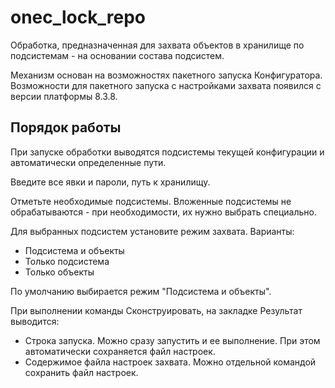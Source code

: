 # onec_lock_repo
Обработка, предназначенная для захвата объектов в хранилище по подсистемам - на основании состава подсистем.

Механизм основан на возможностях пакетного запуска Конфигуратора. 
Возможности для пакетного запуска с настройками захвата появился с версии платформы 8.3.8.

## Порядок работы

При запуске обработки выводятся подсистемы текущей конфигурации и автоматически определенные пути.

Введите все явки и пароли, путь к хранилищу.

Отметьте необходимые подсистемы. Вложенные подсистемы не обрабатываются - 
при необходимости, их нужно выбрать специально.

Для выбранных подсистем установите режим захвата. Варианты:
* Подсистема и объекты
* Только подсистема
* Только объекты

По умолчанию выбирается режим "Подсистема и объекты".

При выполнении команды Сконструировать, на закладке Результат выводится:
* Строка запуска. Можно сразу запустить и ее выполнение. При этом автоматически сохраняется файл настроек.
* Содержимое файла настроек захвата. Можно отдельной командой сохранить файл настроек.  